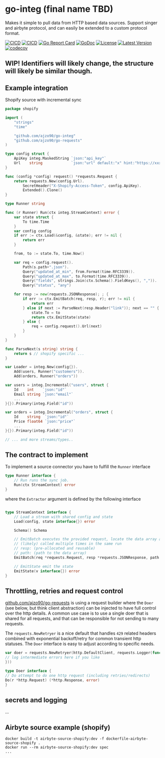 # go-integ (final name TBD)

Makes it simple to pull data from HTTP based data sources. Support singer and airbyte protocol, and can easily be
extended to a custom protocol format.

[![CICD](https://github.com/ajzo90/go-integ/actions/workflows/ci.yml/badge.svg)](https://github.com/ajzo90/go-integ/actions/workflows/ci.yml)
[![CICD](https://github.com/ajzo90/go-integ/actions/workflows/go.yml/badge.svg)](https://github.com/ajzo90/go-integ/actions/workflows/go.yml)
[![Go Report Card](https://goreportcard.com/badge/github.com/ajzo90/go-integ)](https://goreportcard.com/report/github.com/ajzo90/go-integ)
[![GoDoc](https://godoc.org/github.com/ajzo90/go-integ?status.svg)](https://godoc.org/github.com/ajzo90/go-integ)
[![License](https://shields.io/github/license/ajzo90/go-integ)](LICENSE)
[![Latest Version](https://shields.io/github/v/release/ajzo90/go-integ?display_name=tag&sort=semver)](https://github.com/ajzo90/go-integ/releases)
[![codecov](https://codecov.io/gh/ajzo90/go-integ/branch/main/graph/badge.svg?token=BDKHJVZCUY)](https://codecov.io/gh/ajzo90/go-integ)

## WIP! Identifiers will likely change, the structure will likely be similar though.

## Example integration

Shopify source with incremental sync

```go
package shopify

import (
	"strings"
	"time"

	"github.com/ajzo90/go-integ"
	"github.com/ajzo90/go-requests"
)

type config struct {
	ApiKey integ.MaskedString `json:"api_key"`
	Url    string             `json:"url" default:"x" hint:"https://xxx.myshopify.com/admin/api/2021-10/"`
}

func (config *config) request() *requests.Request {
	return requests.New(config.Url).
		SecretHeader("X-Shopify-Access-Token", config.ApiKey).
		Extended().Clone()
}

type Runner string

func (r Runner) Run(ctx integ.StreamContext) error {
	var state struct {
		To time.Time
	}
	var config config
	if err := ctx.Load(&config, &state); err != nil {
		return err
	}

	from, to := state.To, time.Now()

	var req = config.request().
		Path(s.path+".json").
		Query("updated_at_min", from.Format(time.RFC3339)).
		Query("updated_at_max", to.Format(time.RFC3339)).
		Query("fields", strings.Join(ctx.Schema().FieldKeys(), ",")).
		Query("status", "any")

	for resp := new(requests.JSONResponse); ; {
		if err := ctx.EmitBatch(req, resp, r); err != nil {
			return err
		} else if next := ParseNext(resp.Header("link")); next == "" {
			state.To = to
			return ctx.EmitState(state)
		} else {
			req = config.request().Url(next)
		}
	}
}

func ParseNext(s string) string {
	return s // shopify specific ...
}

var Loader = integ.New(config{}).
	Add(users, Runner("customers")).
	Add(orders, Runner("orders"))

var users = integ.Incremental("users", struct {
	Id    int    `json:"id"`
	Email string `json:"email"`
	...
}{}).Primary(integ.Field("id"))

var orders = integ.Incremental("orders", struct {
	Id    string  `json:"id"`
	Price float64 `json:"price"`
	...
}{}).Primary(integ.Field("id"))

// ... and more streams/types..

```

## The contract to implement

To implement a source connector you have to fulfill the `Runner` interface

```go
type Runner interface {
    // Run runs the sync job.
    Run(ctx StreamContext) error
}
```

where the `Extractor` argument is defined by the following interface

```go

type StreamContext interface {
	// Load a stream with shared config and state
	Load(config, state interface{}) error

	Schema() Schema

	// EmitBatch executes the provided request, locate the data array and emit the records
	// (likely) called multiple times in the same run
	// resp: (pre-allocated and reusable)
	// path: (path to the data array)
	EmitBatch(req *requests.Request, resp *requests.JSONResponse, path ...string) error

	// EmitState emit the state
	EmitState(v interface{}) error
}
```

## Throttling, retries and request control

[github.com/ajzo90/go-requests](https://github.com/ajzo90/go-requests) is using a request builder where the `Doer` (see
below, but think client abstraction) can be injected to have full control over the http details. A common use case is to
use a single doer that is shared for all requests, and that can be responsible for not sending to many requests.

The `requests.NewRetryer` is a nice default that handles `429` related headers combined with exponential backoff/retry
for common transient http statuses. The `Doer` interface is easy to adjust according to specific needs.

```go
var doer = requests.NewRetryer(http.DefaultClient, requests.Logger(func (id int, err error, msg string) {
// log intermediate errors here if you like 
}))
```

```go
type Doer interface {
// Do attempt to do one http request (including retries/redirects)
Do(r *http.Request) (*http.Response, error)
}
```

## secrets and logging

...

## Airbyte source example (shopify)
```shell
docker build -t airbyte-source-shopify:dev -f dockerfile-airbyte-source-shopify .
docker run --rm airbyte-source-shopify:dev spec
...
```

